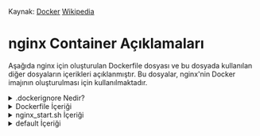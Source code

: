 
Kaynak: [Docker](https://docs.docker.com/) [Wikipedia](https://en.wikipedia.org/wiki/Docker_(software))

# nginx Container Açıklamaları

Aşağıda nginx için oluşturulan Dockerfile dosyası ve bu dosyada kullanılan diğer dosyaların içerikleri açıklanmıştır. Bu dosyalar, nginx'nin Docker imajının oluşturulması için kullanılmaktadır.

<details>
<summary>.dockerignore Nedir?</summary>

**'.dockerignore'** dosyası, Docker imajlarının oluşturulması sırasında yaratılacak olan imaj dosyaları için hangi dosyaların görmezden gelinmesi gerektiğini belirlemek için kullanılan bir dosyadır. Bu dosya, **'.gitignore'** dosyasına benzer bir şekilde çalışır.

Dockerfile dosyası, Docker imajının içeriği için kaynak kodu, bağımlılıkları, konfigürasyon dosyalarını ve diğer gereksinimleri içerir. Dockerfile dosyasının **'COPY**' veya **'ADD**' komutları, Docker imajının içine belirli dosyaları kopyalar. Bu dosyaların hepsi imajın boyutunu artırır ve bazı dosyalar gereksiz olabilir. **'.dockerignore**' dosyası, Dockerfile tarafından oluşturulacak dosyaların bir listesini belirler ve bu dosyaların Docker imajı oluşturulurken yoksayılmasını sağlar.

Örneğin, **'.git**' dizinini ve geçici dosyaları imajda görmezden gelmek isteyebilirsiniz. Bu dosyaların görmezden gelinmesi, imajın boyutunu azaltabilir ve gereksiz dosyaların imajda yer almasını önleyebilir.

Bir **'.dockerignore**' dosyası oluşturduktan sonra, Dockerfile dosyanızda **'COPY**' veya **'ADD**' komutlarıyla belirtilen dosyaların, bu dosyada belirtilen dosyaların dışında kalan dosyaların imajın oluşturulmasında kullanılmayacağından emin olun.

</details>

<details>
<summary>Dockerfile İçeriği</summary>

```dockerfile
FROM debian:buster # Kurulacak işletim sistemi

RUN apt-get update && apt-get install -y nginx openssl # Sistemde yer alan paketlerin güncellenmesi ve nginx ile openssl paketlerinin kurulması

EXPOSE 443 # Container'ın 443 portunu dinlemesi için gerekli komut

COPY ./conf/default/ /etc/nginx/sites-enabled/default # host makinede bulunan default dosyasının container içindeki default dosyasına kopyalanması

COPY ./tools/nginx_start.sh /var/www # host makinede bulunan nginx_start.sh dosyasının container içindeki /var/www dizinine kopyalanması

RUN chmod +x /var/www/nginx_start.sh # nginx_start.sh dosyasının çalıştırılabilir hale getirilmesi

ENTRYPOINT ["var/www/nginx_start.sh"] # nginx_start.sh dosyasının container çalıştırıldığında çalıştırılması

CMD ["nginx", "-g", "daemon off;"] # nginx -g daemon off; komutunun container çalıştırıldığında çalıştırılması. Bu komut nginx'in arka planda çalışmasını sağlar.
```

</details>

<details>
<summary>nginx_start.sh İçeriği</summary>

```bash
#!/bin/bash //Bu dosyanın bash ile çalıştırılması için gerekli komut

if [ ! -f /etc/ssl/certs/nginx.crt ]; then // /etc/ssl/certs/nginx.crt dosyasının olup olmadığının kontrolü

echo "Nginx: setting up ssl ..."; // Ekran çıktısı

openssl req -x509 -nodes -days 365 -newkey rsa:4096 -keyout /etc/ssl/private/nginx.key -out /etc/ssl/certs/nginx.crt -subj "/C=TR/ST=ISTANBUL/L=SARIYER/O=42Istanbuk/CN=akirmizi.42.fr"; // Burada openssl ile sertifika oluşturuluyor. Bu sertifika ile nginx ssl bağlantısı kuruluyor.

# req: sertifika isteği oluşturur.
# -x509: x509 sertifikası oluşturur.
# -nodes: sertifika için şifre kullanılmayacağını belirtir.
# -days: sertifikanın geçerlilik süresini belirtir.
# -newkey: yeni bir anahtar oluşturur.
# rsa:4096: 4096 bitlik bir rsa anahtarı oluşturur.
# -keyout: oluşturulan anahtarın kaydedileceği dosya.
# -out: oluşturulan sertifikanın kaydedileceği dosya.
# -subj: sertifikanın bilgilerini belirtir.



echo "Nginx: ssl is set up!"; // Ekran çıktısı

fi

exec "$@" // exec "$@" satırı, bir shell scriptin son satırıdır ve scriptin çalıştırılmasını sağlar. $@ değişkeni, scripte verilen tüm argümanları içerir. exec komutu, mevcut shell işlemini sonlandırarak verilen komutu çalıştırır. Yani exec "$@", shell scriptin sonlandırılmasına ve scripte verilen argümanların kullanılarak bir komutun çalıştırılmasına yol açar. Bu sayede, script sonlandırılmadan önce son komutun çıkışı (exit status) scriptin çıkışı olarak kullanılır. 
```

</details>

<details>
<summary>default İçeriği</summary>

```bash
server {
    listen 443 ssl; # IPv4 üzerinden 443 portunu dinlemesi için gerekli komut
    listen [::]:443 ssl; # IPv6 üzerinden 443 portunu dinlemesi için gerekli komut

    server_name akirmizi.42.fr; # Server ismi

    ssl_certificate /etc/ssl/certs/nginx.crt; # ssl sertifikasının bulunduğu dizin

    ssl_certificate_key /etc/ssl/private/nginx.key; # ssl anahtarının bulunduğu dizin

    ssl_protocols TLSv1.3; # ssl protokolü https://datatracker.ietf.org/doc/rfc8446/

    index index.php; # Bu konfigürasyon ayarı, varsayılan olarak bir dizindeki bir dosya istendiğinde, sunucunun hangi dosya adının kullanılacağını belirler. "index" belirtimi, web sunucusunun bir dizindeki varsayılan dosya adını belirlemesine yardımcı olan bir direktiftir. Örneğin, eğer bir kullanıcı "http://www.example.com/" adresine erişirse, sunucu otomatik olarak "http://www.example.com/index.php" dosyasını sunar.

    root /var/www/html; # Nginx sunucusunda istek yapılan bir URL'nin dosya sistemi üzerindeki nerede bulunacağını belirler. /var/www/html belirtilen dosya yolu, Nginx sunucusunun kök dizinidir ve bu yolu belirten istekler, sunucunun bu dizinindeki dosyaları veya klasörleri servis edecektir. Örneğin, bir istemci /about-us URL'sine girdiğinde, Nginx sunucusu, /var/www/html/about-us yolundaki dosyaları veya klasörleri arayacaktır. index index.php direktifi, dizin içinde bulunan dosyaların sırasını belirler ve Nginx'in dizinde index.php dosyasını bulup servis etmesini sağlar.

    location / { 
        try_files $uri $uri/ /index.php$is_args$args;
    } # Bu Nginx konfigürasyon bloğu, istemci tarafından gelen tüm istekleri ele alır ve ardından aşağıdaki işlemleri gerçekleştirir:

# try_files komutu, bir dizi dosya yolu deneyerek var olan ilk dosyayı sunucuya istemek için kullanılır. Bu blokta, try_files $uri $uri/ /index.php$is_args$args; ifadesi, Nginx'in önce istemcinin isteği olan $uri dosya yolunu aramasını söyler. Eğer varsa, sunucu bu dosyayı istemciye sunar. Eğer yoksa, $uri/ ifadesi dosya yolunu bir klasör olarak kabul eder ve içindeki dosyaları aramaya devam eder. Eğer bu adımda da bir sonuç alınamazsa, /index.php$is_args$args ifadesi devreye girer ve Nginx, index.php dosyasını çalıştırır.

# $is_args$args ifadesi, istemciden gelen tüm argümanları (? karakterinden sonra gelen tüm veriler) birleştirir ve index.php dosyasına aktarır. Bu sayede PHP kodu, istemciden gelen tüm verilere erişebilir.

# Sonuç olarak, bu Nginx konfigürasyon bloğu, istemcilerin herhangi bir dosya yolunu veya dosya yolu klasörünü isteyebileceği bir web sunucusu için temel bir yapılandırmadır. İstemcilerin istekleri, öncelikle dosya yolunda aranır ve ardından index.php dosyasına aktarılır. Bu, PHP kodu tarafından işlenebilir ve sonuç, istemciye geri döndürülür.

    location ~ \.php$ {
        try_files $uri =404;
        fastcgi_split_path_info ^(.+\.php)(/.+)$;
        fastcgi_pass wordpress:9000;
        fastcgi_index index.php;
        include fastcgi_params;
        fastcgi_param SCRIPT_FILENAME $document_root$fastcgi_script_name;
        fastcgi_param PATH_INFO $fastcgi_path_info;
    }
}
# Bu blok, nginx sunucusunun PHP dosyalarının işlenmesi için yapılandırılmasını sağlar.

#location ~ \.php$ : Bu, eşleşen istek URI'nin sonunda ".php" uzantısı olan tüm PHP dosyalarını hedefleyen bir regular expression'dır.

# try_files $uri =404;: Bu, bir istek URI'sinin varlığını kontrol eder ve eğer varsa, dosyayı servis etmeye çalışır. Eğer dosya bulunamazsa, 404 hata sayfasını gösterir.

# fastcgi_split_path_info ^(.+\.php)(/.+)$; : Bu, istek URI'sinden PHP dosyasının tam adını ve yolunu çıkarmak için kullanılan bir regular expression'dır.

# fastcgi_pass wordpress:9000; : Bu, PHP uygulamasının bulunduğu adres ve portu belirtir. Bu örnekte, PHP uygulaması Docker ağındaki "wordpress" adlı bir serviste çalışıyor ve 9000 portunu kullanıyor.

# fastcgi_index index.php;: Bu, PHP dosyası belirtilmezse, varsayılan olarak "index.php" dosyasını servis etmeye çalışır.

# include fastcgi_params; : Bu, FastCGI parametrelerinin bulunduğu dosyanın dahil edilmesini sağlar.

# fastcgi_param SCRIPT_FILENAME $document_root$fastcgi_script_name; : Bu, PHP uygulamasının dosya yolunu belirler.

# fastcgi_param PATH_INFO $fastcgi_path_info;: Bu, PHP uygulaması tarafından işlenen yolları belirler.
```

